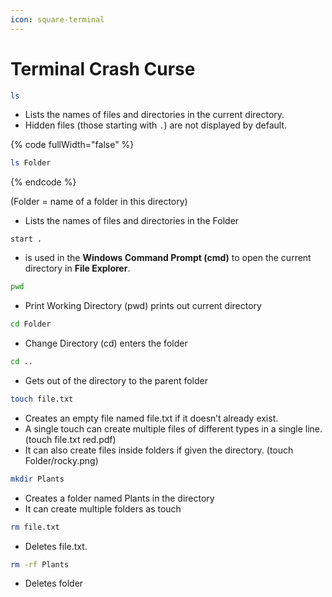 ```yaml
---
icon: square-terminal
---
```


# Terminal Crash Curse



```bash
ls
```

* Lists the names of files and directories in the current directory.
* Hidden files (those starting with `.`) are not displayed by default.

{% code fullWidth="false" %}
```bash
ls Folder
```
{% endcode %}

(Folder = name of a folder in this directory)

* Lists the names of files and directories in the Folder

```
start .
```

* is used in the **Windows Command Prompt (cmd)** to open the current directory in **File Explorer**.

```bash
pwd
```

* Print Working Directory (pwd) prints out current directory

```bash
cd Folder
```

* Change Directory (cd) enters the folder

```bash
cd ..
```

* Gets out of the directory to the parent folder

```bash
touch file.txt
```

* Creates an empty file named file.txt if it doesn’t already exist.
* A single touch can create multiple files of different types in a single line.  (touch file.txt red.pdf)
* It can also create files inside folders if given the directory. (touch Folder/rocky.png)

```bash
mkdir Plants
```

* Creates a folder named Plants in the directory
* It can create multiple folders as touch

```bash
rm file.txt
```

* Deletes file.txt.

```bash
rm -rf Plants
```

* Deletes folder
